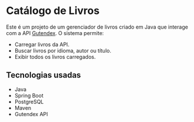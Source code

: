 # Catálogo de Livros

Este é um projeto de um gerenciador de livros criado em Java que interage com a API [Gutendex](https://gutendex.com/). O sistema permite:
- Carregar livros da API.
- Buscar livros por idioma, autor ou título.
- Exibir todos os livros carregados.

## Tecnologias usadas
- Java
- Spring Boot
- PostgreSQL
- Maven
- Gutendex API


